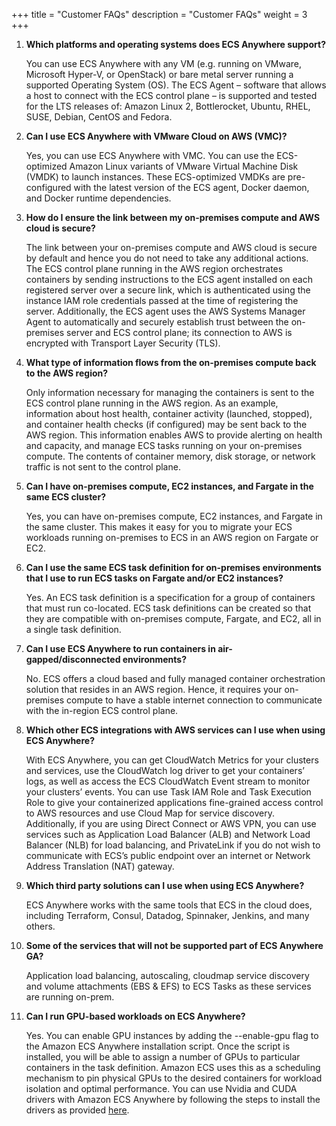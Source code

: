 +++
title = "Customer FAQs"
description = "Customer FAQs"
weight = 3
+++

1. **Which platforms and operating systems does ECS Anywhere support?**

    You can use ECS Anywhere with any VM (e.g. running on VMware, Microsoft Hyper-V, or OpenStack) or bare metal server running a supported Operating System (OS). The ECS Agent – software that allows a host to connect with the ECS control plane – is supported and tested for the LTS releases of: Amazon Linux 2, Bottlerocket, Ubuntu, RHEL, SUSE, Debian, CentOS and Fedora.
2. **Can I use ECS Anywhere with VMware Cloud on AWS (VMC)?**

    Yes, you can use ECS Anywhere with VMC. You can use the ECS-optimized Amazon Linux variants of VMware Virtual Machine Disk (VMDK) to launch instances. These ECS-optimized VMDKs are pre-configured with the latest version of the ECS agent, Docker daemon, and Docker runtime dependencies.
3. **How do I ensure the link between my on-premises compute and AWS cloud is secure?**

    The link between your on-premises compute and AWS cloud is secure by default and hence you do not need to take any additional actions. The ECS control plane running in the AWS region orchestrates containers by sending instructions to the ECS agent installed on each registered server over a secure link, which is authenticated using the instance IAM role credentials passed at the time of registering the server. Additionally, the ECS agent uses the AWS Systems Manager Agent to automatically and securely establish trust between the on-premises server and ECS control plane; its connection to AWS is encrypted with Transport Layer Security (TLS).
4. **What type of information flows from the on-premises compute back to the AWS region?**

    Only information necessary for managing the containers is sent to the ECS control plane running in the AWS region. As an example, information about host health, container activity (launched, stopped), and container health checks (if configured) may be sent back to the AWS region. This information enables AWS to provide alerting on health and capacity, and manage ECS tasks running on your on-premises compute. The contents of container memory, disk storage, or network traffic is not sent to the control plane.
5. **Can I have on-premises compute, EC2 instances, and Fargate in the same ECS cluster?**

    Yes, you can have on-premises compute, EC2 instances, and Fargate in the same cluster. This makes it easy for you to migrate your ECS workloads running on-premises to ECS in an AWS region on Fargate or EC2.
6. **Can I use the same ECS task definition for on-premises environments that I use to run ECS tasks on Fargate and/or EC2 instances?**

    Yes. An ECS task definition is a specification for a group of containers that must run co-located. ECS task definitions can be created so that they are compatible with on-premises compute, Fargate, and EC2, all in a single task definition.

7. **Can I use ECS Anywhere to run containers in air-gapped/disconnected environments?**

    No. ECS offers a cloud based and fully managed container orchestration solution that resides in an AWS region. Hence, it requires your on-premises compute to have a stable internet connection to communicate with the in-region ECS control plane.
8. **Which other ECS integrations with AWS services can I use when using ECS Anywhere?**

    With ECS Anywhere, you can get CloudWatch Metrics for your clusters and services, use the CloudWatch log driver to get your containers’ logs, as well as access the ECS CloudWatch Event stream to monitor your clusters’ events. You can use Task IAM Role and Task Execution Role to give your containerized applications fine-grained access control to AWS resources and use Cloud Map for service discovery. Additionally, if you are using Direct Connect or AWS VPN, you can use services such as Application Load Balancer (ALB) and Network Load Balancer (NLB) for load balancing, and PrivateLink if you do not wish to communicate with ECS’s public endpoint over an internet or Network Address Translation (NAT) gateway.
9. **Which third party solutions can I use when using ECS Anywhere?**

    ECS Anywhere works with the same tools that ECS in the cloud does, including Terraform, Consul, Datadog, Spinnaker, Jenkins, and many others.

10. **Some of the services that will not be supported part of ECS Anywhere GA?**

    Application load balancing, autoscaling, cloudmap service discovery and volume attachments (EBS & EFS) to ECS Tasks as these services are running on-prem.
    
11. **Can I run GPU-based workloads on ECS Anywhere?**
    
    Yes. 
    You can enable GPU instances by adding the --enable-gpu flag to the Amazon ECS Anywhere installation script. 
    Once the script is installed, you will be able to assign a number of GPUs to particular containers in the task definition. 
    Amazon ECS uses this as a scheduling mechanism to pin physical GPUs to the desired containers for workload isolation and optimal performance. 
    You can use Nvidia and CUDA drivers with Amazon ECS Anywhere by following the steps to install the drivers as provided [here](https://docs.nvidia.com/datacenter/tesla/tesla-installation-notes/index.html).
